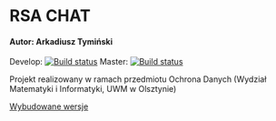 # RSA CHAT
#### Autor: Arkadiusz Tymiński

Develop: [![Build status](https://ci.appveyor.com/api/projects/status/njfulr9cdqhyffmd/branch/develop?svg=true)](https://ci.appveyor.com/project/gevlee/rsachat/branch/develop)
Master: [![Build status](https://ci.appveyor.com/api/projects/status/njfulr9cdqhyffmd/branch/master?svg=true)](https://ci.appveyor.com/project/gevlee/rsachat/branch/master)

Projekt realizowany w ramach przedmiotu Ochrona Danych (Wydział Matematyki i Informatyki, UWM w Olsztynie)

[Wybudowane wersje](http://orfi.uwm.edu.pl/~s112035/rsa_chat/bin/)
